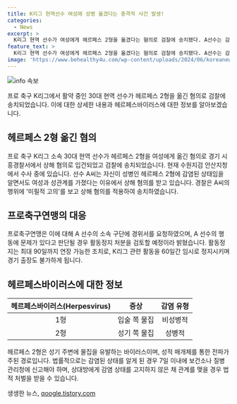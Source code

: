 ```yaml
---
title: K리그 현역선수 여성에 성병 옮겼다는 충격적 사건 발생!
categories:
  - News
excerpt: >
  K리그 현역 선수가 여성에게 헤르페스 2형을 옮겼다는 혐의로 검찰에 송치됐다. A선수는 감염된 상태를 알면서도 성관계를 갖어 혐의를 받았으며, 이에 프로축구연맹은 활동정지를 검토 중이다. 헤르페스바이러스는 2형의 경우 법정 감염병으로 분류되어 있으며, 감염된 상태를 고지하지 않고 관계를 맺을 경우 법적 처벌이 있을 수 있다. (단어 수: 76, 문자 수: 441)
feature_text: >
  K리그 현역 선수가 여성에게 헤르페스 2형을 옮겼다는 혐의로 검찰에 송치됐다. A선수는 감염된 상태를 알면서도 성관계를 갖어 혐의를 받았으며, 이에 프로축구연맹은 활동정지를 검토 중이다. 헤르페스바이러스는 2형의 경우 법정 감염병으로 분류되어 있으며, 감염된 상태를 고지하지 않고 관계를 맺을 경우 법적 처벌이 있을 수 있다. (단어 수: 76, 문자 수: 441)
image: 'https://www.behealthy4u.com/wp-content/uploads/2024/06/koreanews.jpg'
---
```


<p><img src="https://www.behealthy4u.com/wp-content/uploads/2024/06/koreanews.jpg" alt="info 속보" /></p>

<p data-ke-size="size16">프로 축구 K리그에서 활약 중인 30대 현역 선수가 헤르페스 2형을 옮긴 혐의로 검찰에 송치되었습니다. 이에 대한 상세한 내용과 헤르페스바이러스에 대한 정보를 알아보겠습니다.</p>

<h2 data-ke-size="size26">헤르페스 2형 옮긴 혐의</h2>

<p data-ke-size="size16">프로 축구 K리그 소속 30대 현역 선수가 헤르페스 2형을 여성에게 옮긴 혐의로 경기 시흥경찰서에서 상해 혐의로 입건되었고 검찰에 송치되었습니다. 현재 수원지검 안산지청에서 수사 중에 있습니다. 선수 A씨는 자신이 성병인 헤르페스 2형에 감염된 상태임을 알면서도 여성과 성관계를 가졌다는 이유에서 상해 혐의를 받고 있습니다. 경찰은 A씨의 행위에 '미필적 고의'를 보고 상해 혐의를 적용하여 송치하였습니다.</p>

<h2 data-ke-size="size26">프로축구연맹의 대응</h2>

<p data-ke-size="size16">프로축구연맹은 이에 대해 A 선수의 소속 구단에 경위서를 요청하였으며, A 선수의 행동에 문제가 있다고 판단될 경우 활동정지 처분을 검토할 예정이라 밝혔습니다. 활동정지는 최대 90일까지 연장 가능한 조치로, K리그 관련 활동을 60일간 임시로 정지시키며 경기 출장도 불가하게 됩니다.</p>

<h2 data-ke-size="size26">헤르페스바이러스에 대한 정보</h2>

<table>
    <thead>
        <tr>
            <th style="text-align: center;">헤르페스바이러스(Herpesvirus)</th>
            <th style="text-align: center;">증상</th>
            <th style="text-align: center;">감염 유형</th>
        </tr>
    </thead>
    <tbody>
        <tr>
            <td style="text-align: center;">1형</td>
            <td style="text-align: center;">입술 쪽 물집</td>
            <td style="text-align: center;">비성병적</td>
        </tr>
        <tr>
            <td style="text-align: center;">2형</td>
            <td style="text-align: center;">성기 쪽 물집</td>
            <td style="text-align: center;">성병적</td>
        </tr>
    </tbody>
</table>

<p data-ke-size="size16">헤르페스 2형은 성기 주변에 물집을 유발하는 바이러스이며, 성적 매개체를 통한 전파가 주된 경로입니다. 법률적으로는 감염된 상태를 알게 된 경우 7일 이내에 보건소나 질병관리청에 신고해야 하며, 상대방에게 감염 상태를 고지하지 않은 채 관계를 맺을 경우 법적 처벌을 받을 수 있습니다.</p>
생생한 뉴스, <a href="https://qoogle.tistory.com" rel="dofollow">qoogle.tistory.com</a>



